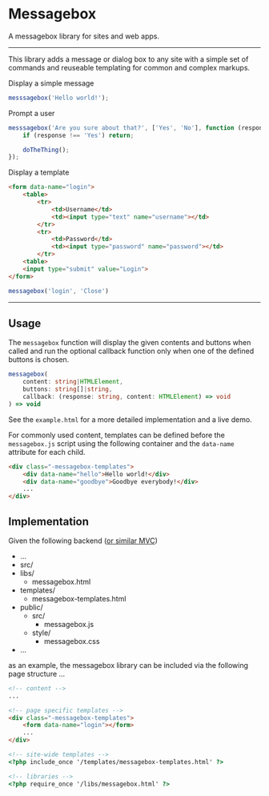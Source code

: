 # Messagebox

A messagebox library for sites and web apps.

---

This library adds a message or dialog box to any site
with a simple set of commands and reuseable templating for
common and complex markups.

Display a simple message

```javascript
messsagebox('Hello world!');
```

Prompt a user

```javascript
messsagebox('Are you sure about that?', ['Yes', 'No'], function (response) {
    if (response !== 'Yes') return;

    doTheThing();
});
```

Display a template

```html
<form data-name="login">
    <table>
        <tr>
            <td>Username</td>
            <td><input type="text" name="username"></td>
        </tr>
        <tr>
            <td>Password</td>
            <td><input type="password" name="password"></td>
        </tr>
    <table>
    <input type="submit" value="Login">
</form>
```

```javascript
messagebox('login', 'Close')
```

---

## Usage

The `messagebox` function will display the given contents and buttons when called
and run the optional callback function only when one of the defined buttons is chosen.

```typescript
messagebox(
    content: string|HTMLElement,
    buttons: string[]|string,
    callback: (response: string, content: HTMLElement) => void
) => void
```

See the `example.html` for a more detailed implementation and a live demo.

For commonly used content, templates can be defined before the `messagebox.js` script
using the following container and the `data-name` attribute for each child.

```html
<div class="-messagebox-templates">
    <div data-name="hello">Hello world!</div>
    <div data-name="goodbye">Goodbye everybody!</div>
    ...
</div>
```

## Implementation

Given the following backend
([or similar MVC](https://symfony.com/doc/current/page_creation.html#checking-out-the-project-structure))

* ...
* src/
* libs/
  * messagebox.html
* templates/
  * messagebox-templates.html
* public/
  * src/
    * messagebox.js
  * style/
    * messagebox.css
* ...

as an example, the messagebox library can be included via the following page structure ...

```html
<!-- content -->
...

<!-- page specific templates -->
<div class="-messagebox-templates">
    <form data-name="login"></form>
    ...
</div>

<!-- site-wide templates -->
<?php include_once '/templates/messagebox-templates.html' ?>

<!-- libraries -->
<?php require_once '/libs/messagebox.html' ?>
```
